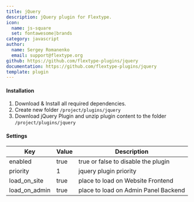 ```yaml
---
title: jQuery
description: jQuery plugin for Flextype.
icon:
  name: js-square
  set: fontawesome|brands
category: javascript
author:
  name: Sergey Romanenko
  email: support@flextype.org
github: https://github.com/flextype-plugins/jquery
documentation: https://github.com/flextype-plugins/jquery
template: plugin
---
```


#### Installation

1. Download & Install all required dependencies.
2. Create new folder `/project/plugins/jquery`
3. Download jQuery Plugin and unzip plugin content to the folder `/project/plugins/jquery`

#### Settings

| Key             | Value | Description                          |
| --------------- | ----- | ------------------------------------ |
| enabled         | true  | true or false to disable the plugin  |
| priority        | 1     | jquery plugin priority               |
| load_on_site  | true  | place to load on Website Frontend    |
| load_on_admin | true  | place to load on Admin Panel Backend |
